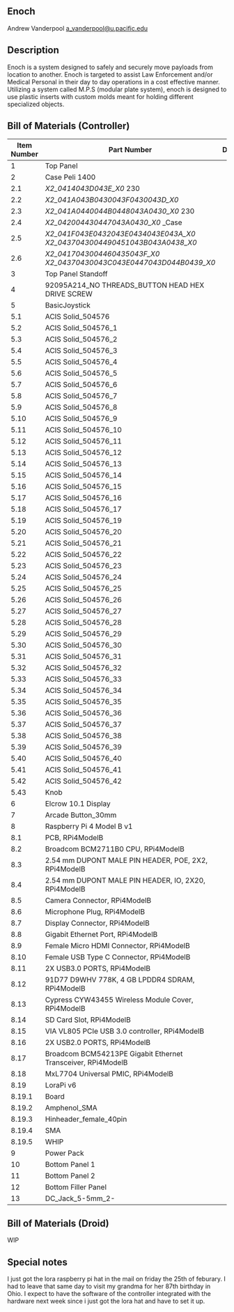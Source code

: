 ## Enoch

Andrew Vanderpool
a_vanderpool@u.pacific.edu

## Description 
Enoch is a system designed to safely and securely move payloads from location to another. Enoch is targeted to assist Law Enforcement and/or Medical Personal in their day to day operations in a cost effective manner. Utilizing a system called M.P.S (modular plate system), enoch is designed to use plastic inserts with custom molds meant for holding different specialized objects.

## Bill of Materials (Controller)
| Item Number | Part Number | Description | QTY |
| --- | --- | --- | --- |
| 1 | Top Panel | | 1 |
| 2 | Case Peli 1400 | | 1 |
| 2.1 | _X2_0414043D043E_X0_ 230 | | 1 |
| 2.2 | _X2_041A043B0430043F0430043D_X0_ | | 1 |
| 2.3 | _X2_041A0440044B0448043A0430_X0_ 230 | | 1 |
| 2.4 | _X2_042004430447043A0430_X0_ _Case | | 1 |
| 2.5 | _X2_041F043E0432043E0434043E043A_X0_ _X2_0437043004490451043B043A0438_X0_ | | 2 |
| 2.6 | _X2_0417043004460435043F_X0_ _X2_04370430043C043E0447043D044B0439_X0_ | | 2 |
| 3 | Top Panel Standoff | | 4 |
| 4 | 92095A214_NO THREADS_BUTTON HEAD HEX DRIVE SCREW | | 4 |
| 5 | BasicJoystick | | 1 |
| 5.1 | ACIS Solid_504576 | | 1 |
| 5.2 | ACIS Solid_504576_1 | | 1 |
| 5.3 | ACIS Solid_504576_2 | | 1 |
| 5.4 | ACIS Solid_504576_3 | | 1 |
| 5.5 | ACIS Solid_504576_4 | | 1 |
| 5.6 | ACIS Solid_504576_5 | | 1 |
| 5.7 | ACIS Solid_504576_6 | | 1 |
| 5.8 | ACIS Solid_504576_7 | | 1 |
| 5.9 | ACIS Solid_504576_8 | | 1 |
| 5.10 | ACIS Solid_504576_9 | | 1 |
| 5.11 | ACIS Solid_504576_10 | | 1 |
| 5.12 | ACIS Solid_504576_11 | | 1 |
| 5.13 | ACIS Solid_504576_12 | | 1 |
| 5.14 | ACIS Solid_504576_13 | | 1 |
| 5.15 | ACIS Solid_504576_14 | | 1 |
| 5.16 | ACIS Solid_504576_15 | | 1 |
| 5.17 | ACIS Solid_504576_16 | | 1 |
| 5.18 | ACIS Solid_504576_17 | | 1 |
| 5.19 | ACIS Solid_504576_19 | | 1 |
| 5.20 | ACIS Solid_504576_20 | | 1 |
| 5.21 | ACIS Solid_504576_21 | | 1 |
| 5.22 | ACIS Solid_504576_22 | | 1 |
| 5.23 | ACIS Solid_504576_23 | | 1 |
| 5.24 | ACIS Solid_504576_24 | | 1 |
| 5.25 | ACIS Solid_504576_25 | | 1 |
| 5.26 | ACIS Solid_504576_26 | | 1 |
| 5.27 | ACIS Solid_504576_27 | | 1 |
| 5.28 | ACIS Solid_504576_28 | | 1 |
| 5.29 | ACIS Solid_504576_29 | | 1 |
| 5.30 | ACIS Solid_504576_30 | | 1 |
| 5.31 | ACIS Solid_504576_31 | | 1 |
| 5.32 | ACIS Solid_504576_32 | | 1 |
| 5.33 | ACIS Solid_504576_33 | | 1 |
| 5.34 | ACIS Solid_504576_34 | | 1 |
| 5.35 | ACIS Solid_504576_35 | | 1 |
| 5.36 | ACIS Solid_504576_36 | | 1 |
| 5.37 | ACIS Solid_504576_37 | | 1 |
| 5.38 | ACIS Solid_504576_38 | | 1 |
| 5.39 | ACIS Solid_504576_39 | | 1 |
| 5.40 | ACIS Solid_504576_40 | | 1 |
| 5.41 | ACIS Solid_504576_41 | | 1 |
| 5.42 | ACIS Solid_504576_42 | | 1 |
| 5.43 | Knob | | 1 |
| 6 | Elcrow 10.1 Display | | 1 |
| 7 | Arcade Button_30mm | | 8 |
| 8 | Raspberry Pi 4 Model B v1 | | 1 |
| 8.1 | PCB, RPi4ModelB | | 1 |
| 8.2 | Broadcom BCM2711B0 CPU, RPi4ModelB | | 1 |
| 8.3 | 2.54 mm DUPONT MALE PIN HEADER, POE, 2X2, RPi4ModelB | | 1 |
| 8.4 | 2.54 mm DUPONT MALE PIN HEADER, IO, 2X20, RPi4ModelB | | 1 |
| 8.5 | Camera Connector, RPi4ModelB | | 1 |
| 8.6 | Microphone Plug, RPi4ModelB | | 1 |
| 8.7 | Display Connector, RPi4ModelB | | 1 |
| 8.8 | Gigabit Ethernet Port, RPi4ModelB | | 1 |
| 8.9 | Female Micro HDMI Connector, RPi4ModelB | | 2 |
| 8.10 | Female USB Type C Connector, RPi4ModelB | | 1 |
| 8.11 | 2X USB3.0 PORTS, RPi4ModelB | | 1 |
| 8.12 | 91D77 D9WHV 778K, 4 GB LPDDR4 SDRAM, RPi4ModelB | | 1 |
| 8.13 | Cypress CYW43455 Wireless Module Cover, RPi4ModelB | | 1 |
| 8.14 | SD Card Slot, RPi4ModelB | | 1 |
| 8.15 | VIA VL805 PCIe USB 3.0 controller, RPi4ModelB | | 1 |
| 8.16 | 2X USB2.0 PORTS, RPi4ModelB | | 1 |
| 8.17 | Broadcom BCM54213PE Gigabit Ethernet Transceiver, RPi4ModelB | | 1 |
| 8.18 | MxL7704 Universal PMIC, RPi4ModelB | | 1 |
| 8.19 | LoraPi v6 | | 1 |
| 8.19.1 | Board | | 1 |
| 8.19.2 | Amphenol_SMA | | 2 |
| 8.19.3 | Hinheader_female_40pin | | 1 |
| 8.19.4 | SMA | | 1 |
| 8.19.5 | WHIP | | 1 |
| 9 | Power Pack | | 1 |
| 10 | Bottom Panel 1 | | 1 |
| 11 | Bottom Panel 2 | | 1 |
| 12 | Bottom Filler Panel | | 1 |
| 13 | DC_Jack_5-5mm_2- | | 1 |

## Bill of Materials (Droid)

WIP

## Special notes
I just got the lora raspberry pi hat in the mail on friday the 25th of feburary. I had to leave that same day to visit my grandma for her 87th birthday in Ohio.
I expect to have the software of the controller integrated with the hardware next week since i just got the lora hat and have to set it up.
